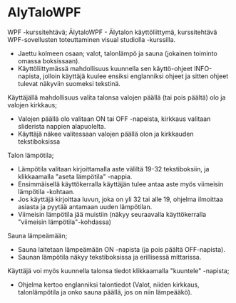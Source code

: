 # AlyTaloWPF
WPF -kurssitehtävä; ÄlytaloWPF - Älytalon käyttöliittymä, kurssitehtävä WPF-sovellusten toteuttaminen visual studiolla -kurssilla.
- Jaettu kolmeen osaan; valot, talonlämpö ja sauna (jokainen toiminto omassa boksissaan).
- Käyttöliittymässä mahdollisuus kuunnella sen käyttö-ohjeet INFO-napista, jolloin käyttäjä kuulee ensiksi englanniksi ohjeet ja sitten ohjeet tulevat näkyviin suomeksi tekstinä.

Käyttäjällä mahdollisuus valita talonsa valojen päällä (tai pois päältä) olo ja valojen kirkkaus;
- Valojen päällä olo valitaan ON tai OFF -napeista, kirkkaus valitaan sliderista nappien alapuolelta.
- Käyttäjä näkee valitessaan valojen päällä olon ja kirkkauden tekstiboksissa

Talon lämpötila;
- Lämpötila valitaan kirjoittamalla aste väliltä 19-32 tekstiboksiin, ja klikkaamalla "aseta lämpötila" -nappia.
- Ensimmäisellä käyttökerralla käyttäjän tulee antaa aste myös viimeisin lämpötila -kohtaan.
- Jos käyttäjä kirjoittaa luvun, joka on yli 32 tai alle 19, ohjelma ilmoittaa asiasta ja pyytää antamaan uuden lämpötilan.
- Viimeisin lämpötila jää muistiin (näkyy seuraavalla käyttökerralla "viimeisin lämpötila"-kohdassa)

Sauna lämpeämään;
- Sauna laitetaan lämpeämään ON -napista (ja pois päältä OFF-napista).
- Saunan lämpötila näkyy tekstiboksissa ja erillisessä mittarissa.

Käyttäjä voi myös kuunnella talonsa tiedot klikkaamalla "kuuntele" -napista; 
- Ohjelma kertoo englanniksi talontiedot (Valot, niiden kirkkaus, talonlämpötila ja onko sauna päällä, jos on niin lämpeääkö).
